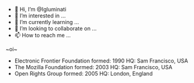 - 👋 Hi, I’m @Igluminati
- 👀 I’m interested in ...
- 🌱 I’m currently learning ...
- 💞️ I’m looking to collaborate on ...
- 📫 How to reach me ...

<!---
Igluminati/Igluminati is a ✨ special ✨ repository because its `README.md` (this file) appears on your GitHub profile.
You can click the Preview link to take a look at your changes.
--->
~oi~

- Electronic Frontier Foundation
  formed: 1990
  HQ: Sam Francisco, USA
- The Mozilla Foundation
  formed: 2003
  HQ: Sam Francisco, USA
- Open Rights Group
  formed: 2005
  HQ: London, England

